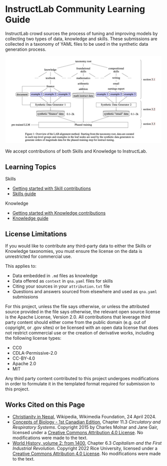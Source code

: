 # InstructLab Community Learning Guide

InstructLab crowd sources the process of tuning and improving models by collecting two types of data, knowledge and skills. These submissions are collected in a taxonomy of YAML files to be used in the synthetic data generation process.

![Overview of the LAB alignment method. From Sudalairaj et al., 2 Mar 2024.](taxonomy_paper_diagram.png)

We accept contributions of both Skills and Knowledge to InstructLab.

## Learning Topics

Skills
- [Getting started with Skill contributions](https://github.com/instructlab/taxonomy/blob/main/README.md#getting-started-with-skill-contributions)
- [Skills guide](SKILLS_GUIDE.md)

Knowledge
- [Getting started with Knowledge contributions](https://github.com/instructlab/taxonomy/blob/main/README.md#getting-started-with-knowledge-contributions)
- [Knowledge guide](KNOWLEDGE_GUIDE.md)
## License Limitations

If you would like to contribute any third-party data to either the Skills or Knowledge taxonomies, you must ensure the license on the data is unrestricted for commercial use.

This applies to:

* Data embedded in `.md` files as knowledge
* Data offered as `context` in `qna.yaml` files for skills
* Citing your sources in your `attribution.txt` file
* Questions and answers sourced from elsewhere and used as `qna.yaml` submissions

For this project, unless the file says otherwise, or unless the attributed source provided in the file says otherwise, the relevant open source license is the Apache License, Version 2.0. All contributions that leverage third party content should either come from the public domain (e.g. out of copyright, or .gov sites) or be licensed with an open data license that does not restrict commercial use or the creation of derivative works, including the following license types:
- CC0
- CDLA-Permissive-2.0
- CC-BY-4.0
- Apache 2.0
- MIT

Any third party content contributed to this project undergoes modifications in order to formulate it in the templated format required for submission to this project.

## Works Cited on this Page
* [Christianity in Nepal](https://en.wikipedia.org/wiki/Christianity_in_Nepal), Wikipedia, Wikimedia Foundation, 24 April 2024.
* [Concepts of Biology - 1st Canadian Edition](https://opentextbc.ca/biology/), Chapter 11.3 _Circulatory and Respiratory Systems_. Copyright 2015 by Charles Molnar and Jane Gair, licensed under a [Creative Commons Attribution 4.0 License](https://creativecommons.org/licenses/by/4.0/). No modifications were made to the text.
* [World History, volume 2: from 1400](https://openstax.org/details/books/world-history-volume-2), Chapter 6.3 _Capitalism and the First Industrial Revolution_. Copyright 2022 Rice University, licensed under a [Creative Commons Attribution 4.0 License](https://creativecommons.org/licenses/by/4.0/). No modifications were made to the text.
